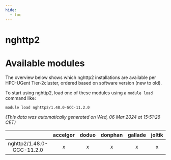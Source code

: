 ```yaml
---
hide:
  - toc
---
```


nghttp2
=======

# Available modules


The overview below shows which nghttp2 installations are available per HPC-UGent Tier-2cluster, ordered based on software version (new to old).

To start using nghttp2, load one of these modules using a `module load` command like:

```shell
module load nghttp2/1.48.0-GCC-11.2.0
```

*(This data was automatically generated on Wed, 06 Mar 2024 at 15:51:26 CET)*  

| |accelgor|doduo|donphan|gallade|joltik|skitty|
| :---: | :---: | :---: | :---: | :---: | :---: | :---: |
|nghttp2/1.48.0-GCC-11.2.0|x|x|x|x|x|x|
